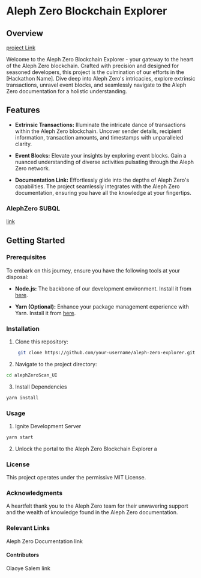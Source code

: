 # Aleph Zero Blockchain Explorer

## Overview
[project Link](https://aleph-zero-scan-ui.vercel.app/)

Welcome to the Aleph Zero Blockchain Explorer - your gateway to the heart of the Aleph Zero blockchain. Crafted with precision and designed for seasoned developers, this project is the culmination of our efforts in the [Hackathon Name]. Dive deep into Aleph Zero's intricacies, explore extrinsic transactions, unravel event blocks, and seamlessly navigate to the Aleph Zero documentation for a holistic understanding.

## Features

- **Extrinsic Transactions:** Illuminate the intricate dance of transactions within the Aleph Zero blockchain. Uncover sender details, recipient information, transaction amounts, and timestamps with unparalleled clarity.

- **Event Blocks:** Elevate your insights by exploring event blocks. Gain a nuanced understanding of diverse activities pulsating through the Aleph Zero network.

- **Documentation Link:** Effortlessly glide into the depths of Aleph Zero's capabilities. The project seamlessly integrates with the Aleph Zero documentation, ensuring you have all the knowledge at your fingertips.

### AlephZero SUBQL
[link](https://github.com/olaoyesalem/alephZeroScan_suql.git)

## Getting Started

### Prerequisites

To embark on this journey, ensure you have the following tools at your disposal:

- **Node.js:** The backbone of our development environment. Install it from [here](https://nodejs.org/).

- **Yarn (Optional):** Enhance your package management experience with Yarn. Install it from [here](https://yarnpkg.com/).

### Installation

1. Clone this repository:

   ```bash
    git clone https://github.com/your-username/aleph-zero-explorer.git
   ```
2. Navigate to the project directory:
 ```bash
 cd alephZeroScan_UI
 ```
 3. Install Dependencies
 ``` bash
 yarn install
```

### Usage

1. Ignite Development Server
``` bash
yarn start
```

2. Unlock the portal to the Aleph Zero Blockchain Explorer a


### License
This project operates under the permissive MIT License.

### Acknowledgments
A heartfelt thank you to the Aleph Zero team for their unwavering support and the wealth of knowledge found in the Aleph Zero documentation.

### Relevant Links
Aleph Zero Documentation link

#### Contributors
Olaoye Salem link
